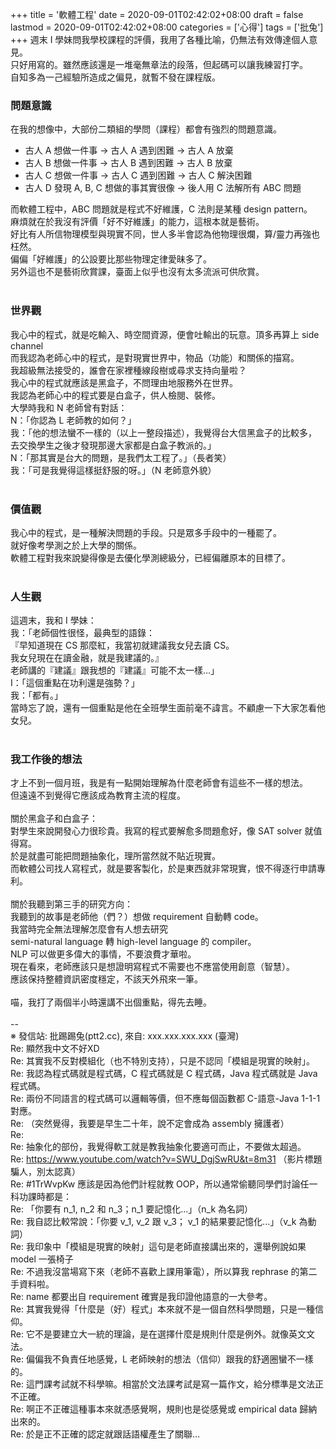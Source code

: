 +++
title = '軟體工程'
date = 2020-09-01T02:42:02+08:00
draft = false
lastmod = 2020-09-01T02:42:02+08:00
categories = ['心得']
tags = ['批兔']
+++
週末 I 學妹問我學校課程的評價，我用了各種比喻，仍無法有效傳達個人意見。<br>
只好用寫的。雖然應該還是一堆毫無章法的段落，但起碼可以讓我練習打字。<br>
自知多為一己經驗所造成之偏見，就暫不發在課程版。<br>
### 問題意識 
在我的想像中，大部份二類組的學問（課程）都會有強烈的問題意識。<br>
- 古人 A 想做一件事 -> 古人 A 遇到困難 -> 古人 A 放棄
- 古人 B 想做一件事 -> 古人 B 遇到困難 -> 古人 B 放棄
- 古人 C 想做一件事 -> 古人 C 遇到困難 -> 古人 C 解決困難
- 古人 D 發現 A, B, C 想做的事其實很像 -> 後人用 C 法解所有 ABC 問題

而軟體工程中，ABC 問題就是程式不好維護，C 法則是某種 design pattern。<br>
麻煩就在於我沒有評價「好不好維護」的能力，這根本就是藝術。<br>
好比有人所信物理模型與現實不同，世人多半會認為他物理很爛，算/靈力再強也枉然。<br>
偏偏「好維護」的公設要比那些物理定律愛昧多了。<br>
另外這也不是藝術欣賞課，臺面上似乎也沒有太多流派可供欣賞。<br>
<br>
### 世界觀 
我心中的程式，就是吃輸入、時空間資源，便會吐輸出的玩意。頂多再算上 side channel<br>
而我認為老師心中的程式，是對現實世界中，物品（功能）和關係的描寫。<br>
我超級無法接受的，誰會在家裡種線段樹或尋求支持向量啦？<br>
我心中的程式就應該是黑盒子，不問理由地服務外在世界。<br>
我認為老師心中的程式要是白盒子，供人檢閱、裝修。<br>
大學時我和 N 老師曾有對話：<br>
 N：「你認為 L 老師教的如何？」<br>
我：「他的想法蠻不一樣的（以上一整段描述），我覺得台大信黑盒子的比較多，<br>
      去交換學生之後才發現那邊大家都是白盒子教派的。」<br>
 N：「那其實是台大的問題，是我們太工程了。」（長者笑）<br>
我：「可是我覺得這樣挺舒服的呀。」（N 老師意外貌）<br>
<br>
### 價值觀 
我心中的程式，是一種解決問題的手段。只是眾多手段中的一種罷了。<br>
就好像考學測之於上大學的關係。<br>
軟體工程對我來說變得像是去優化學測總級分，已經偏離原本的目標了。<br>
<br>
### 人生觀 
這週末，我和 I 學妹：<br>
我：「老師個性很怪，最典型的語錄：<br>
      『早知道現在 CS 那麼紅，我當初就建議我女兒去讀 CS。<br>
        我女兒現在在讀金融，就是我建議的。』<br>
      老師講的『建議』跟我想的『建議』可能不太一樣…」<br>
 I：「這個重點在功利還是強勢？」<br>
我：「都有。」<br>
當時忘了說，還有一個重點是他在全班學生面前毫不諱言。不顧慮一下大家怎看他女兒。<br>
<br>
### 我工作後的想法 
才上不到一個月班，我是有一點開始理解為什麼老師會有這些不一樣的想法。<br>
但遠遠不到覺得它應該成為教育主流的程度。<br>
<br>
關於黑盒子和白盒子：<br>
對學生來說開發心力很珍貴。我寫的程式要解愈多問題愈好，像 SAT solver 就值得寫。<br>
於是就盡可能把問題抽象化，理所當然就不貼近現實。<br>
而軟體公司找人寫程式，就是要客製化，於是東西就非常現實，恨不得逐行申請專利。<br>
<br>
關於我聽到第三手的研究方向：<br>
我聽到的故事是老師他（們？）想做 requirement 自動轉 code。<br>
我當時完全無法理解怎麼會有人想去研究<br>
semi-natural language 轉 high-level language 的 compiler。<br>
NLP 可以做更多偉大的事情，不要浪費才華啦。<br>
現在看來，老師應該只是想證明寫程式不需要也不應當使用創意（智慧）。<br>
應該保持整體資訊密度穩定，不該天外飛來一筆。<br>
<br>
喵，我打了兩個半小時還講不出個重點，得先去睡。<br>
<br>
--<br>
※ 發信站: 批踢踢兔(ptt2.cc), 來自: xxx.xxx.xxx.xxx (臺灣)<br>
Re: 顯然我中文不好XD<br>
Re: 其實我不反對模組化（也不特別支持），只是不認同「模組是現實的映射」。<br>
Re: 我認為程式碼就是程式碼，C 程式碼就是 C 程式碼，Java 程式碼就是 Java 程式碼。<br>
Re: 兩份不同語言的程式碼可以邏輯等價，但不應每個函數都 C-語意-Java 1-1-1 對應。<br>
Re: （突然覺得，我要是早生二十年，說不定會成為 assembly 擁護者）<br>
Re: <br>
Re: 抽象化的部份，我覺得軟工就是教我抽象化要適可而止，不要做太超過。<br>
Re: https://www.youtube.com/watch?v=SWU_DgjSwRU&t=8m31 （影片標題騙人，別太認真）<br>
Re: #1TrWvpKw 應該是因為他們計程就教 OOP，所以通常偷聽同學們討論任一科功課時都是：<br>
Re: 「你要有 n_1, n_2 和 n_3；n_1 要記憶化...」（n_k 為名詞）<br>
Re: 我自認比較常說：「你要 v_1, v_2 跟 v_3； v_1 的結果要記憶化...」（v_k 為動詞）<br>
Re: 我印象中「模組是現實的映射」這句是老師直接講出來的，還舉例說如果 model 一張椅子<br>
Re: 不過我沒當場寫下來（老師不喜歡上課用筆電），所以算我 rephrase 的第二手資料啦。<br>
Re: name 都要出自 requirement 確實是我印證他語意的一大參考。<br>
Re: 其實我覺得「什麼是（好）程式」本來就不是一個自然科學問題，只是一種信仰。<br>
Re: 它不是要建立大一統的理論，是在選擇什麼是規則什麼是例外。就像英文文法。<br>
Re: 偏偏我不負責任地感覺，L 老師映射的想法（信仰）跟我的舒適圈蠻不一樣的。<br>
Re: 這門課考試就不科學嘛。相當於文法課考試是寫一篇作文，給分標準是文法正不正確。<br>
Re: 啊正不正確這種事本來就憑感覺啊，規則也是從感覺或 empirical data 歸納出來的。<br>
Re: 於是正不正確的認定就跟話語權產生了關聯…<br>
